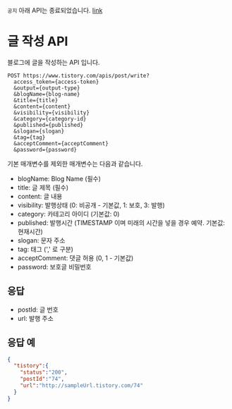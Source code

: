 `공지` 아래 API는 종료되었습니다. [link](https://notice.tistory.com/2664)

# 글 작성 API

블로그에 글을 작성하는 API 입니다.

```
POST https://www.tistory.com/apis/post/write?
  access_token={access-token}
  &output={output-type}
  &blogName={blog-name}
  &title={title}
  &content={content}
  &visibility={visibility}
  &category={category-id}
  &published={published}
  &slogan={slogan}
  &tag={tag}
  &acceptComment={acceptComment}
  &password={password}
```

기본 매개변수를 제외한 매개변수는 다음과 같습니다.

- blogName: Blog Name (필수)
- title: 글 제목 (필수)
- content: 글 내용
- visibility: 발행상태 (0: 비공개 - 기본값, 1: 보호, 3: 발행)
- category: 카테고리 아이디 (기본값: 0)
- published: 발행시간 (TIMESTAMP 이며 미래의 시간을 넣을 경우 예약. 기본값: 현재시간)
- slogan: 문자 주소
- tag: 태그 (',' 로 구분)
- acceptComment: 댓글 허용 (0, 1 - 기본값)
- password: 보호글 비밀번호

## 응답

- postId: 글 번호
- url: 발행 주소

## 응답 예
```json
{
  "tistory":{
    "status":"200",
    "postId":"74",
    "url":"http://sampleUrl.tistory.com/74"
  }
}
```
